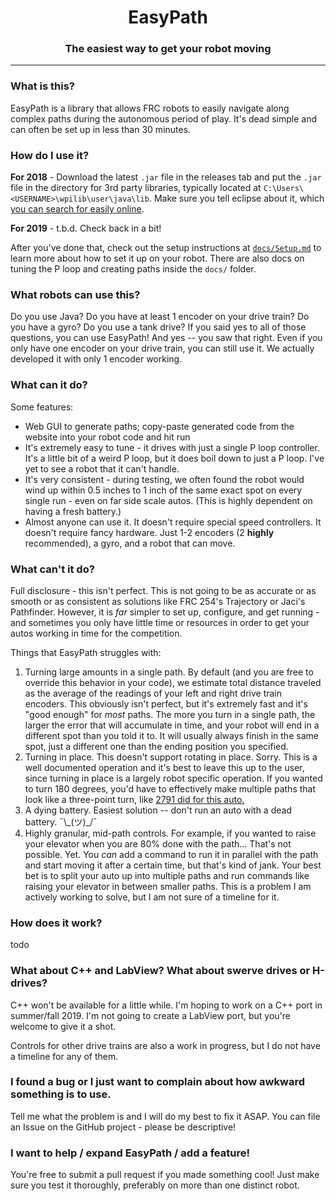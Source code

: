 <center>
	<h1>EasyPath</h1>
	<h3>The easiest way to get your robot moving</h3>
</center>

---

### What is this?
EasyPath is a library that allows FRC robots to easily navigate along complex paths during the autonomous period of play. It's dead simple and can often be set up in less than 30 minutes.

### How do I use it? 
**For 2018** - Download the latest `.jar` file in the releases tab and put the `.jar` file in the directory for 3rd party libraries,
typically located at `C:\Users\<USERNAME>\wpilib\user\java\lib`. Make sure you tell eclipse about it,
which [you can search for easily online](https://www.google.com/search?q=eclipse+include+external+jar&oq=eclipse+include+ext&aqs=chrome.0.35i39j69i57j0l4.2350j0j7&sourceid=chrome&ie=UTF-8).

**For 2019** - t.b.d. Check back in a bit!

After you've done that, check out the setup instructions at [`docs/Setup.md`](https://github.com/tervay/EasyPath/blob/master/docs/Setup.md)
to learn more about how to set it up on your robot. There are also docs on tuning the P loop and
creating paths inside the `docs/` folder.

### What robots can use this?
Do you use Java? Do you have at least 1 encoder on your drive train? Do you have a gyro? Do you use a tank drive? If you said yes to all of those questions, you can use EasyPath! And yes -- you saw that right. Even if you only have one encoder on your drive train, you can still use it. We actually developed it with only 1 encoder working.

### What can it do?
Some features:

 - Web GUI to generate paths; copy-paste generated code from the website into your robot code and hit run
 - It's extremely easy to tune - it drives with just a single P loop controller. It's a little bit of a weird P loop, but it does boil down to just a P loop. I've yet to see a robot that it can't handle.
 - It's very consistent - during testing, we often found the robot would wind up within 0.5 inches to 1 inch of the same exact spot on every single run - even on far side scale autos. (This is highly dependent on having a fresh battery.)
 - Almost anyone can use it. It doesn't require special speed controllers. It doesn't require fancy hardware. Just 1-2 encoders (2 **highly** recommended), a gyro, and a robot that can move.

### What can't it do?
Full disclosure - this isn't perfect. This is not going to be as accurate or as smooth or as consistent as solutions like FRC 254's Trajectory or Jaci's Pathfinder. However, it is _far_ simpler to set up, configure, and get running - and sometimes you only have little time or resources in order to get your autos working in time for the competition.

Things that EasyPath struggles with:

1. Turning large amounts in a single path. By default (and you are free to override this behavior in your code), we estimate total distance traveled as the average of the readings of your left and right drive train encoders. This obviously isn't perfect, but it's extremely fast and it's "good enough" for _most_ paths. The more you turn in a single path, the larger the error that will accumulate in time, and your robot will end in a different spot than you told it to. It will usually always finish in the same spot, just a different one than the ending position you specified.
2. Turning in place. This doesn't support rotating in place. Sorry. This is a well documented operation and it's best to leave this up to the user, since turning in place is a largely robot specific operation. If you wanted to turn 180 degrees, you'd have to effectively make multiple paths that look like a three-point turn, like [2791 did for this auto.](https://www.thebluealliance.com/match/2018dar_qm108)
3. A dying battery. Easiest solution -- don't run an auto with a dead battery.  ¯\\_(ツ)\_/¯
4. Highly granular, mid-path controls. For example, if you wanted to raise your elevator when you are 80% done with the path... That's not possible. Yet. You _can_ add a command to run it in parallel with the path and start moving it after a certain time, but that's kind of jank. Your best bet is to split your auto up into multiple paths and run commands like raising your elevator in between smaller paths. This is a problem I am actively working to solve, but I am not sure of a timeline for it.

### How does it work?
todo

### What about C++ and LabView? What about swerve drives or H-drives?
C++ won't be available for a little while. I'm hoping to work on a C++ port in summer/fall 2019. I'm not going to create a LabView port, but you're welcome to give it a shot.

Controls for other drive trains are also a work in progress, but I do not have a timeline for any of them.

### I found a bug or I just want to complain about how awkward something is to use.
Tell me what the problem is and I will do my best to fix it ASAP. You can file an Issue on the GitHub project - please be descriptive!

### I want to help / expand EasyPath / add a feature!
You're free to submit a pull request if you made something cool! Just make sure you test it thoroughly, preferably on more than one distinct robot.